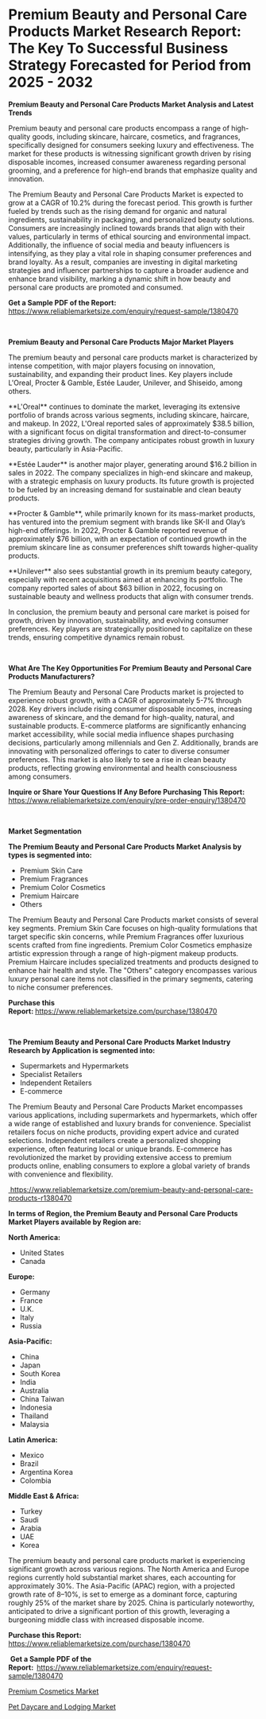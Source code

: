 <p><h1>Premium Beauty and Personal Care Products Market Research Report: The Key To Successful Business Strategy Forecasted for Period from 2025 - 2032</h1></p><p><strong>Premium Beauty and Personal Care Products Market Analysis and Latest Trends</strong></p>
<p><p>Premium beauty and personal care products encompass a range of high-quality goods, including skincare, haircare, cosmetics, and fragrances, specifically designed for consumers seeking luxury and effectiveness. The market for these products is witnessing significant growth driven by rising disposable incomes, increased consumer awareness regarding personal grooming, and a preference for high-end brands that emphasize quality and innovation.</p><p>The Premium Beauty and Personal Care Products Market is expected to grow at a CAGR of 10.2% during the forecast period. This growth is further fueled by trends such as the rising demand for organic and natural ingredients, sustainability in packaging, and personalized beauty solutions. Consumers are increasingly inclined towards brands that align with their values, particularly in terms of ethical sourcing and environmental impact. Additionally, the influence of social media and beauty influencers is intensifying, as they play a vital role in shaping consumer preferences and brand loyalty. As a result, companies are investing in digital marketing strategies and influencer partnerships to capture a broader audience and enhance brand visibility, marking a dynamic shift in how beauty and personal care products are promoted and consumed.</p></p>
<p><strong>Get a Sample PDF of the Report:&nbsp;</strong> <a href="https://www.reliablemarketsize.com/enquiry/request-sample/1380470?utm_campaign=2095&utm_medium=2&utm_source=Github&utm_content=ia&utm_term=04042025&utm_id=premium-beauty-and-personal-care-products">https://www.reliablemarketsize.com/enquiry/request-sample/1380470</a></p>
<p>&nbsp;</p>
<p><strong>Premium Beauty and Personal Care Products Major Market Players</strong></p>
<p><p>The premium beauty and personal care products market is characterized by intense competition, with major players focusing on innovation, sustainability, and expanding their product lines. Key players include L'Oreal, Procter & Gamble, Estée Lauder, Unilever, and Shiseido, among others.</p><p>**L'Oreal** continues to dominate the market, leveraging its extensive portfolio of brands across various segments, including skincare, haircare, and makeup. In 2022, L'Oreal reported sales of approximately $38.5 billion, with a significant focus on digital transformation and direct-to-consumer strategies driving growth. The company anticipates robust growth in luxury beauty, particularly in Asia-Pacific.</p><p>**Estée Lauder** is another major player, generating around $16.2 billion in sales in 2022. The company specializes in high-end skincare and makeup, with a strategic emphasis on luxury products. Its future growth is projected to be fueled by an increasing demand for sustainable and clean beauty products.</p><p>**Procter & Gamble**, while primarily known for its mass-market products, has ventured into the premium segment with brands like SK-II and Olay’s high-end offerings. In 2022, Procter & Gamble reported revenue of approximately $76 billion, with an expectation of continued growth in the premium skincare line as consumer preferences shift towards higher-quality products.</p><p>**Unilever** also sees substantial growth in its premium beauty category, especially with recent acquisitions aimed at enhancing its portfolio. The company reported sales of about $63 billion in 2022, focusing on sustainable beauty and wellness products that align with consumer trends.</p><p>In conclusion, the premium beauty and personal care market is poised for growth, driven by innovation, sustainability, and evolving consumer preferences. Key players are strategically positioned to capitalize on these trends, ensuring competitive dynamics remain robust.</p></p>
<p>&nbsp;</p>
<p><strong>What Are The Key Opportunities For Premium Beauty and Personal Care Products Manufacturers?</strong></p>
<p><p>The Premium Beauty and Personal Care Products market is projected to experience robust growth, with a CAGR of approximately 5-7% through 2028. Key drivers include rising consumer disposable incomes, increasing awareness of skincare, and the demand for high-quality, natural, and sustainable products. E-commerce platforms are significantly enhancing market accessibility, while social media influence shapes purchasing decisions, particularly among millennials and Gen Z. Additionally, brands are innovating with personalized offerings to cater to diverse consumer preferences. This market is also likely to see a rise in clean beauty products, reflecting growing environmental and health consciousness among consumers.</p></p>
<p><strong>Inquire or Share Your Questions If Any Before Purchasing This Report:</strong> <a href="https://www.reliablemarketsize.com/enquiry/pre-order-enquiry/1380470?utm_campaign=2095&utm_medium=2&utm_source=Github&utm_content=ia&utm_term=04042025&utm_id=premium-beauty-and-personal-care-products">https://www.reliablemarketsize.com/enquiry/pre-order-enquiry/1380470</a></p>
<p>&nbsp;</p>
<p><strong>Market Segmentation</strong></p>
<p><strong>The Premium Beauty and Personal Care Products Market Analysis by types is segmented into:</strong></p>
<p><ul><li>Premium Skin Care</li><li>Premium Fragrances</li><li>Premium Color Cosmetics</li><li>Premium Haircare</li><li>Others</li></ul></p>
<p><p>The Premium Beauty and Personal Care Products market consists of several key segments. Premium Skin Care focuses on high-quality formulations that target specific skin concerns, while Premium Fragrances offer luxurious scents crafted from fine ingredients. Premium Color Cosmetics emphasize artistic expression through a range of high-pigment makeup products. Premium Haircare includes specialized treatments and products designed to enhance hair health and style. The "Others" category encompasses various luxury personal care items not classified in the primary segments, catering to niche consumer preferences.</p></p>
<p><strong>Purchase this Report:&nbsp;</strong><a href="https://www.reliablemarketsize.com/purchase/1380470?utm_campaign=2095&utm_medium=2&utm_source=Github&utm_content=ia&utm_term=04042025&utm_id=premium-beauty-and-personal-care-products">https://www.reliablemarketsize.com/purchase/1380470</a></p>
<p>&nbsp;</p>
<p><strong>The Premium Beauty and Personal Care Products Market Industry Research by Application is segmented into:</strong></p>
<p><ul><li>Supermarkets and Hypermarkets</li><li>Specialist Retailers</li><li>Independent Retailers</li><li>E-commerce</li></ul></p>
<p><p>The Premium Beauty and Personal Care Products Market encompasses various applications, including supermarkets and hypermarkets, which offer a wide range of established and luxury brands for convenience. Specialist retailers focus on niche products, providing expert advice and curated selections. Independent retailers create a personalized shopping experience, often featuring local or unique brands. E-commerce has revolutionized the market by providing extensive access to premium products online, enabling consumers to explore a global variety of brands with convenience and flexibility.</p></p>
<p><a href="https://www.reliablemarketsize.com/premium-beauty-and-personal-care-products-r1380470?utm_campaign=2095&utm_medium=2&utm_source=Github&utm_content=ia&utm_term=04042025&utm_id=premium-beauty-and-personal-care-products">&nbsp;https://www.reliablemarketsize.com/premium-beauty-and-personal-care-products-r1380470</a></p>
<p><strong>In terms of Region, the Premium Beauty and Personal Care Products Market Players available by Region are:</strong></p>
<p>
    <p> <strong> North America: </strong>
        <ul>
            <li>United States</li>
            <li>Canada</li>
        </ul>
        </p> 
    <p> <strong> Europe: </strong>
        <ul>
            <li>Germany</li>
            <li>France</li>
            <li>U.K.</li>
            <li>Italy</li>
            <li>Russia</li>
        </ul>
        </p> 
    <p> <strong> Asia-Pacific: </strong>
        <ul>
            <li>China</li>
            <li>Japan</li>
            <li>South Korea</li>
            <li>India</li>
            <li>Australia</li>
            <li>China Taiwan</li>
            <li>Indonesia</li>
            <li>Thailand</li>
            <li>Malaysia</li>
        </ul>
        </p> 
    <p> <strong> Latin America: </strong>
        <ul>
            <li>Mexico</li>
            <li>Brazil</li>
            <li>Argentina Korea</li>
            <li>Colombia</li>
        </ul>
        </p> 
    <p> <strong> Middle East & Africa: </strong>
        <ul>
            <li>Turkey</li>
            <li>Saudi</li>
            <li>Arabia</li>
            <li>UAE</li>
            <li>Korea</li>
        </ul>
    </p>
    </p>
<p><p>The premium beauty and personal care products market is experiencing significant growth across various regions. The North America and Europe regions currently hold substantial market shares, each accounting for approximately 30%. The Asia-Pacific (APAC) region, with a projected growth rate of 8–10%, is set to emerge as a dominant force, capturing roughly 25% of the market share by 2025. China is particularly noteworthy, anticipated to drive a significant portion of this growth, leveraging a burgeoning middle class with increased disposable income.</p></p>
<p><strong>Purchase this Report: </strong><a href="https://www.reliablemarketsize.com/purchase/1380470?utm_campaign=2095&utm_medium=2&utm_source=Github&utm_content=ia&utm_term=04042025&utm_id=premium-beauty-and-personal-care-products">https://www.reliablemarketsize.com/purchase/1380470</a></p>
<p>&nbsp;<strong>Get a Sample PDF of the Report:&nbsp;&nbsp;</strong><a href="https://www.reliablemarketsize.com/enquiry/request-sample/1380470?utm_campaign=2095&utm_medium=2&utm_source=Github&utm_content=ia&utm_term=04042025&utm_id=premium-beauty-and-personal-care-products">https://www.reliablemarketsize.com/enquiry/request-sample/1380470</a></p>
<p><strong></strong></p>
<p><p><a href="https://github.com/gulaimolin/Market-Research-Report-List-7/blob/main/premium-cosmetics-market.md?utm_campaign=2095&utm_medium=2&utm_source=Github&utm_content=ia&utm_term=04042025&utm_id=premium-beauty-and-personal-care-products">Premium Cosmetics Market</a></p><p><a href="https://github.com/nicoletavirag/Market-Research-Report-List-5/blob/main/pet-daycare-and-lodging-market.md?utm_campaign=2095&utm_medium=2&utm_source=Github&utm_content=ia&utm_term=04042025&utm_id=premium-beauty-and-personal-care-products">Pet Daycare and Lodging Market</a></p></p>
